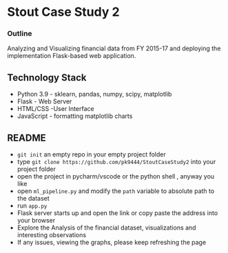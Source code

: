 # Stout Case Study 2

### Outline 

Analyzing and Visualizing financial data from FY 2015-17 and deploying the implementation Flask-based web application.


## Technology Stack
- Python 3.9 - sklearn, pandas, numpy, scipy, matplotlib
- Flask - Web Server 
- HTML/CSS -User Interface
- JavaScript - formatting matplotlib charts 

## README 
- `git init` an empty repo in your empty project folder
- type `git clone https://github.com/pk9444/StoutCaseStudy2` into your project folder
- open the project in pycharm/vscode or the python shell , anyway you like 
- open `ml_pipeline.py` and modify the `path` variable to absolute path to the dataset
- run `app.py`  
- Flask server starts up and open the link or copy paste the address into your browser
- Explore the Analysis of the financial dataset, visualizations and interesting observations 
- If any issues, viewing the graphs, please keep refreshing the page
